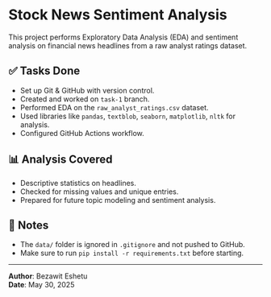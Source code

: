 # Stock News Sentiment Analysis

This project performs Exploratory Data Analysis (EDA) and sentiment analysis on financial news headlines from a raw analyst ratings dataset.

## ✅ Tasks Done

- Set up Git & GitHub with version control.
- Created and worked on `task-1` branch.
- Performed EDA on the `raw_analyst_ratings.csv` dataset.
- Used libraries like `pandas`, `textblob`, `seaborn`, `matplotlib`, `nltk` for analysis.
- Configured GitHub Actions workflow.

## 📊 Analysis Covered

- Descriptive statistics on headlines.
- Checked for missing values and unique entries.
- Prepared for future topic modeling and sentiment analysis.

## 📌 Notes

- The `data/` folder is ignored in `.gitignore` and not pushed to GitHub.
- Make sure to run `pip install -r requirements.txt` before starting.

---

**Author**: Bezawit Eshetu  
**Date**: May 30, 2025
